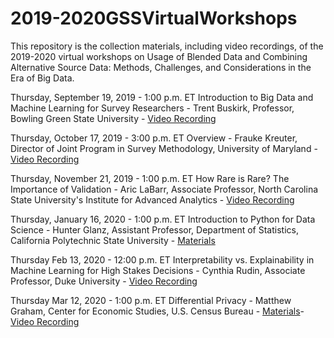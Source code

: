 # 2019-2020GSSVirtualWorkshops
This repository is the collection materials, including video recordings, of the 2019-2020 virtual workshops on Usage of Blended Data and Combining Alternative Source Data: Methods, Challenges, and Considerations in the Era of Big Data.

Thursday, September 19, 2019 - 1:00 p.m. ET 
Introduction to Big Data and Machine Learning for Survey Researchers - Trent Buskirk, Professor, Bowling Green State University - [Video Recording](https://www.dropbox.com/s/hvk5ms8p7f55z7q/Sept13Webinar.mp4?dl=0)

Thursday, October 17, 2019 - 3:00 p.m. ET
Overview - Frauke Kreuter, Director of Joint Program in Survey Methodology, University of Maryland - [Video Recording](https://www.dropbox.com/s/smmmp2fdv1s4oza/BlendedDataOctober17Workshop.mp4?dl=0)

Thursday, November 21, 2019 - 1:00 p.m. ET
How Rare is Rare? The Importance of Validation - Aric LaBarr, Associate Professor, North Carolina State University's Institute for Advanced Analytics - [Video Recording](https://www.dropbox.com/s/m3plgc2r35f97tj/HowRareisRareNovember21Workshop.mp4?dl=0)

Thursday, January 16, 2020 - 1:00 p.m. ET
Introduction to Python for Data Science - Hunter Glanz, Assistant Professor, Department of Statistics, California Polytechnic State University - [Materials](https://github.com/hglanz/ASA_GovtSection_PythonWorkshop2020)

Thursday Feb 13, 2020 - 12:00 p.m. ET
Interpretability vs. Explainability in Machine Learning for High Stakes Decisions -  Cynthia Rudin, Associate Professor, Duke University - [Video Recording](https://www.dropbox.com/s/0k17srmwcmkr95f/February13VirtualWorkshop-Rudin.mp4?dl=0)

Thursday Mar 12, 2020 - 1:00 p.m. ET
Differential Privacy - Matthew Graham, Center for Economic Studies, U.S. Census Bureau - 
[Materials](https://github.com/mwerevu/dpdemo)- [Video Recording](https://www.dropbox.com/s/kdmc7blco5gokfn/March12Workshop-Data%20Privacy.mp4?dl=0)
